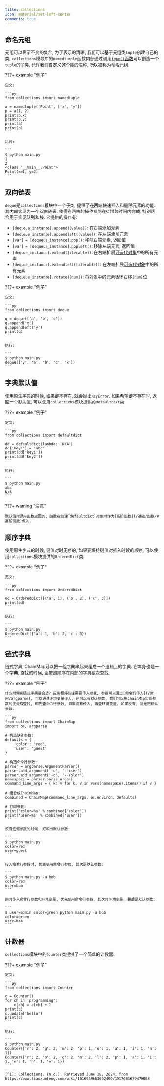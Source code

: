 ```yaml
---
title: collections
icon: material/set-left-center
comments: true
---
```


## 命名元组

元组可以表示不变的集合, 为了表示的清晰, 我们可以基于元组类`tuple`创建自己的类, `collections`模块中的`namedtumple`函数内部通过调用[`type()`函数](/基础/对象/#type)可以创造一个`tuple`的子类, 允许我们自定义这个类的名称, 所以被称为命名元组.

???+ example "例子"

    定义: 

    ```py
    from collections import namedtuple

    a = namedtuple('Point', ['x', 'y'])
    p = a(1, 2)
    print(p.x)
    print(p.y)
    print(a)
    print(p)
    ```

    执行: 

    ```
    $ python main.py
    1
    2
    <class '__main__.Point'>
    Point(x=1, y=2)
    ```

## 双向链表

`deque`是`collections`模块中一个子类, 提供了在两端快速插入和删除元素的功能. 其内部实现为一个双向链表, 使得在两端的操作都能在O(1)的时间内完成. 特别适合用于实现队列和栈. 它提供的操作有: 

- `[dequeue_instance].append([value])`: 在右端添加元素
- `[dequeue_instance].appendleft([value])`: 在左端添加元素
- `[var] = [dequeue_instance].pop()`: 移除右端元素, 返回值
- `[var] = [dequeue_instance].popleft()`: 移除左端元素, 返回值
- `[dequue_instance].extend([iterable])`: 在右端扩展[可迭代对象](/基础/容器/#迭代器和可迭代对象的区别)中的所有元素
- `[dequue_instance].extendleft([iterable])`: 在左端扩展[可迭代对象](/基础/容器/#迭代器和可迭代对象的区别)中的所有元素
- `[dequeue_instance].rotate([num])`: 将对象中的元素循环右移`[num]`位

???+ example "例子"

    定义: 

    ```py
    from collections import deque

    q = deque(['a', 'b', 'c'])
    q.append('x')
    q.appendleft('y')
    print(q)
    ```

    执行: 

    ```
    $ python main.py
    deque(['y', 'a', 'b', 'c', 'x'])
    ```

## 字典默认值

使用原生字典的时候, 如果键不存在, 就会抛出`KeyError`. 如果希望键不存在时, 返回一个默认值, 可以使用`collections`模块提供的`defaultdict`类.

???+ example "例子"

    定义:

    ```py
    from collections import defaultdict

    dd = defaultdict(lambda: 'N/A')
    dd['key1'] = 'abc'
    print(dd['key1'])
    print(dd['key2'])
    ```

    执行: 

    ```
    $ python main.py
    abc
    N/A
    ```

???+ warning "注意"

    默认值时调用函数返回的, 函数在创建`defaultdict`对象时作为[高阶函数](/基础/函数/#高阶函数)传入.

## 顺序字典

使用原生字典的时候, 键值对时无序的, 如果要保持键值对插入时候的顺序, 可以使用`collections`模块提供的`OrderedDict`类.

???+ example "例子"

    定义: 

    ```py
    from collections import OrderedDict

    od = OrderedDict([('a', 1), ('b', 2), ('c', 3)])
    print(od)
    ```

    执行: 

    ```
    $ python main.py
    OrderedDict({'a': 1, 'b': 2, 'c': 3})
    ```

## 链式字典

链式字典, ChainMap可以把一组字典串起来组成一个逻辑上的字典. 它本身也是一个字典, 查找的时候, 会按照顺序在内部的字典依次查找. 

???+ example "例子"

    什么时候用链式字典最合适? 应用程序往往需要传入参数, 参数可以通过[命令行传入](/常用/argparse), 可以通过环境变量传入, 还可以有默认参数, 我们可以用ChainMap实现参数的优先级查找, 即先查命令行参数, 如果没有传入, 再查环境变量, 如果没有, 就是用默认参数.

    ```py
    from collections import ChainMap
    import os, argparse

    # 构造缺省参数:
    defaults = {
        'color': 'red',
        'user': 'guest'
    }

    # 构造命令行参数:
    parser = argparse.ArgumentParser()
    parser.add_argument('-u', '--user')
    parser.add_argument('-c', '--color')
    namespace = parser.parse_args()
    command_line_args = { k: v for k, v in vars(namespace).items() if v }

    # 组合成ChainMap:
    combined = ChainMap(command_line_args, os.environ, defaults)

    # 打印参数:
    print('color=%s' % combined['color'])
    print('user=%s' % combined['user'])
    ```

    没有任何参数的时候, 打印出默认参数:

    ```
    $ python main.py
    color=red
    user=guest
    ```

    传入命令行参数时, 优先使用命令行参数, 其次是默认参数: 

    ```
    $ python main.py -u bob
    color=red
    user=bob
    ```

    同时传入命令行参数和环境变量, 优先使用命令行参数, 其次时环境变量, 最后是默认参数: 

    ```
    $ user=admin color=green python main.py -u bob
    color=green
    user=bob
    ```

## 计数器

`collections`模块中的`Counter`类提供了一个简单的计数器. 

???+ example "例子"

    定义: 

    ```py
    from collections import Counter

    c = Counter()
    for ch in 'programming': 
        c[ch] = c[ch] + 1
    print(c)
    c.update('hello')
    print(c)
    ```

    执行: 

    ```
    $ python main.py
    Counter({'r': 2, 'g': 2, 'm': 2, 'p': 1, 'o': 1, 'a': 1, 'i': 1, 'n': 1})
    Counter({'r': 2, 'o': 2, 'g': 2, 'm': 2, 'l': 2, 'p': 1, 'a': 1, 'i': 1, 'n': 1, 'h': 1, 'e': 1})
    ```

    [^1]: Collections. (n.d.). Retrieved June 18, 2024, from https://www.liaoxuefeng.com/wiki/1016959663602400/1017681679479008